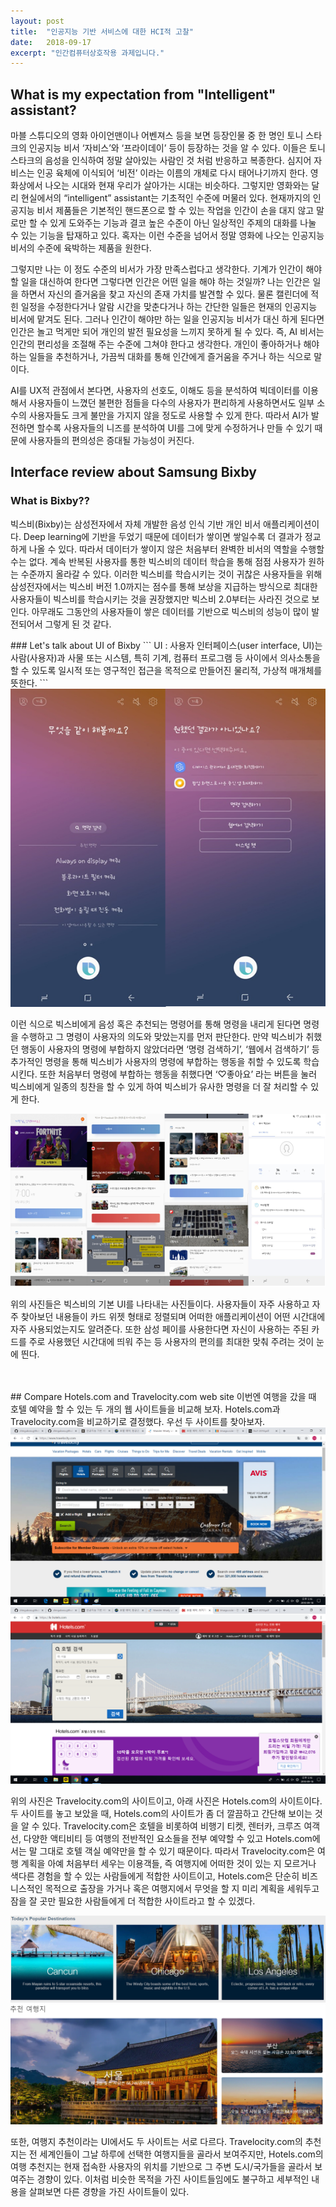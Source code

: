 ```yaml
---
layout: post
title:  "인공지능 기반 서비스에 대한 HCI적 고찰"
date:   2018-09-17
excerpt: "인간컴퓨터상호작용 과제입니다."
---
```


## What is my expectation from "Intelligent" assistant?
<p>
    마블 스튜디오의 영화 아이언맨이나 어벤져스 등을 보면 등장인물 중 한 명인 토니 스타크의 인공지능 비서 ‘자비스’와 ‘프라이데이’ 등이 등장하는 것을 알 수 있다. 이들은 토니 스타크의 음성을 인식하여 정말 살아있는 사람인 것 처럼 반응하고 복종한다. 심지어 자비스는 인공 육체에 이식되어 ‘비전’ 이라는 이름의 개체로 다시 태어나기까지 한다. 영화상에서 나오는 시대와 현재 우리가 살아가는 시대는 비슷하다. 그렇지만 영화와는 달리 현실에서의 “intelligent” assistant는 기초적인 수준에 머물러 있다. 현재까지의 인공지능 비서 제품들은 기본적인 핸드폰으로 할 수 있는 작업을 인간이 손을 대지 않고 말로만 할 수 있게 도와주는 기능과 결코 높은 수준이 아닌 일상적인 주제의 대화를 나눌 수 있는 기능을 탑재하고 있다. 혹자는 이런 수준을 넘어서 정말 영화에 나오는 인공지능 비서의 수준에 육박하는 제품을 원한다.
</p>
<p>
    그렇지만 나는 이 정도 수준의 비서가 가장 만족스럽다고 생각한다. 기계가 인간이 해야 할 일을 대신하여 한다면 그렇다면 인간은 어떤 일을 해야 하는 것일까? 나는 인간은 일을 하면서 자신의 즐거움을 찾고 자신의 존재 가치를 발견할 수 있다. 물론 캘린더에 적힌 일정을 수정한다거나 알람 시간을 맞춘다거나 하는 간단한 일들은 현재의 인공지능 비서에 맡겨도 된다. 그러나 인간이 해야만 하는 일을 인공지능 비서가 대신 하게 된다면 인간은 놀고 먹게만 되어 개인의 발전 필요성을 느끼지 못하게 될 수 있다. 즉, AI 비서는 인간의 편리성을 조절해 주는 수준에 그쳐야 한다고 생각한다. 개인이 좋아하거나 해야 하는 일들을 추천하거나, 가끔씩 대화를 통해 인간에게 즐거움을 주거나 하는 식으로 말이다.
</p>
<p>
    AI를 UX적 관점에서 본다면, 사용자의 선호도, 이해도 등을 분석하여 빅데이터를 이용해서 사용자들이 느꼈던 불편한 점들을 다수의 사용자가 편리하게 사용하면서도 일부 소수의 사용자들도 크게 불만을 가지지 않을 정도로 사용할 수 있게 한다. 따라서 AI가 발전하면 할수록 사용자들의 니즈를 분석하여 UI를 그에 맞게 수정하거나 만들 수 있기 때문에 사용자들의 편의성은 증대될 가능성이 커진다.
</p>


## Interface review about Samsung Bixby
### What is Bixby??
<p>
    빅스비(Bixby)는 삼성전자에서 자체 개발한 음성 인식 기반 개인 비서 애플리케이션이다. Deep learning에 기반을 두었기 때문에 데이터가 쌓이면 쌓일수록 더 결과가 정교하게 나올 수 있다. 따라서 데이터가 쌓이지 않은 처음부터 완벽한 비서의 역할을 수행할 수는 없다. 계속 반복된 사용자를 통한 빅스비의 데이터 학습을 통해 점점 사용자가 원하는 수준까지 올라갈 수 있다. 이러한 빅스비를 학습시키는 것이 귀찮은 사용자들을 위해 삼성전자에서는 빅스비 버전 1.0까지는 점수를 통해 보상을 지급하는 방식으로 최대한 사용자들이 빅스비를 학습시키는 것을 권장했지만 빅스비 2.0부터는 사라진 것으로 보인다. 아무래도 그동안의 사용자들이 쌓은 데이터를 기반으로 빅스비의 성능이 많이 발전되어서 그렇게 된 것 같다.
</p>
### Let's talk about UI of Bixby
```
    UI : 사용자 인터페이스(user interface, UI)는 사람(사용자)과 사물 또는 시스템, 특히 기계, 컴퓨터 프로그램 등 사이에서 의사소통을 할 수 있도록 일시적 또는 영구적인 접근을 목적으로 만들어진 물리적, 가상적 매개체를 뜻한다.
```
<img src="빅스비학습.png">
<p>
    이런 식으로 빅스비에게 음성 혹은 추천되는 명령어를 통해 명령을 내리게 된다면 명령을 수행하고 그 명령이 사용자의 의도와 맞았는지를 먼저 판단한다. 만약 빅스비가 취했던 행동이 사용자의 명령에 부합하지 않았더라면 ‘명령 검색하기’, ‘웹에서 검색하기’ 등 추가적인 명령을 통해 빅스비가 사용자의 명령에 부합하는 행동을 취할 수 있도록 학습시킨다. 또한 처음부터 명령에 부합하는 행동을 취했다면 ‘♡좋아요’ 라는 버튼을 눌러 빅스비에게 일종의 칭찬을 할 수 있게 하여 빅스비가 유사한 명령을 더 잘 처리할 수 있게 한다. 
</p>
<img src="UI1234.png">
<p>
    위의 사진들은 빅스비의 기본 UI를 나타내는 사진들이다. 사용자들이 자주 사용하고 자주 찾아보던 내용들이 카드 위젯 형태로 정렬되며 어떠한 애플리케이션이 어떤 시간대에 자주 사용되었는지도 알려준다. 또한 삼성 페이를 사용한다면 자신이 사용하는 주된 카드를 주로 사용했던 시간대에 띄워 주는 등 사용자의 편의를 최대한 맞춰 주려는 것이 눈에 띈다. 
</p>
<br><br>
## Compare Hotels.com and Travelocity.com web site
이번엔 여행을 갔을 때 호텔 예약을 할 수 있는 두 개의 웹 사이트들을 비교해 보자. Hotels.com과 Travelocity.com을 비교하기로 결정했다. 
우선 두 사이트를 찾아보자.
<img src="travelocity.png"><br>
<img src="hotels.png"><br>
<p>
    위의 사진은 Travelocity.com의 사이트이고, 아래 사진은 Hotels.com의 사이트이다. 두 사이트를 놓고 보았을 때, Hotels.com의 사이트가 좀 더 깔끔하고 간단해 보이는 것을 알 수 있다. Travelocity.com은 호텔을 비롯하여 비행기 티켓, 렌터카, 크루즈 여객선, 다양한 액티비티 등 여행의 전반적인 요소들을 전부 예약할 수 있고 Hotels.com에서는 말 그대로 호텔 객실 예약만을 할 수 있기 때문이다. 따라서 Travelocity.com은 여행 계획을 아예 처음부터 세우는 이용객들, 즉 여행지에 어떠한 것이 있는 지 모르거나 색다른 경험을 할 수 있는 사람들에게 적합한 사이트이고, Hotels.com은 단순히 비즈니스적인 목적으로 출장을 가거나 혹은 여행지에서 무엇을 할 지 미리 계획을 세워두고 잠을 잘 곳만 필요한 사람들에게 더 적합한 사이트라고 할 수 있겠다.
</p>
<img src="travelUI.png"><br>
<img src="hotelsUI.png"><br>
<p>
    또한, 여행지 추천이라는 UI에서도 두 사이트는 서로 다르다. Travelocity.com의 추천지는 전 세계인들이 그날 하루에 선택한 여행지들을 골라서 보여주지만, Hotels.com의 여행 추천지는 현재 접속한 사용자의 위치를 기반으로 그 주변 도시/국가들을 골라서 보여주는 경향이 있다.
 이처럼 비슷한 목적을 가진 사이트들임에도 불구하고 세부적인 내용을 살펴보면 다른 경향을 가진 사이트들이 있다. 
</p>
